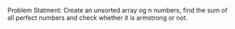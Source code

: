 Problem Statment:
Create an unsorted array og n numbers, find the sum of all perfect numbers and check whether it is armstrong or not.

